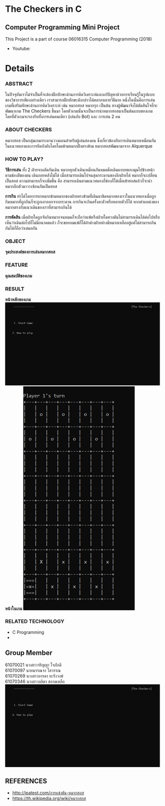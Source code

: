 # The Checkers in C
## Computer Programming Mini Project
This Project is a part of course 06016315 Computer Programming (2018)
 * Youtube: 

# Details
### ABSTRACT
ในปัจจุบันเราไม่จำเป็นที่จะต้องฝึกทักษะด้านการคิดวิเคราะห์และแก้ปัญหาด้วยการเรียนรู้ในรูปแบบของวิชาการเพียงอย่างเดียว เราสามารถฝึกทักษะดังกล่าวได้หลากหลายวิธีมาก หนึ่งในนั้นคือการเล่นเกมที่เสริมทักษะด้านการคิดวิเคราะห์ เช่น หมากฮอส หมากรุก เป็นต้น
ทางผู้พัฒนาจึงได้ตัดสินใจที่จะพัฒนาเกม The Checkers ขึ้นมา โดยตัวเกมนั้นจะเป็นการนำหมากฮอสมาเป็นต้นแบบของเกม โดยที่ตัวเกมจะรองรับทั้งการเล่นคนเดียว (เล่นกับ Bot) และ การเล่น 2 คน
### ABOUT CHECKERS
หมากฮอส เป็นกลุ่มเกมกระดานวางแผนสำหรับผู้เล่นสองคน ซึ่งเกี่ยวข้องกับการเดินหมากเหมือนกันในแนวทแยงและการยึดบังคับโดยโดดข้ามหมากฝั่งตรงข้าม หมากฮอสพัฒนามาจาก Alquerque
### HOW TO PLAY?
__วิธีการเล่น__ ทั้ง 2 ฝ่ายจะผลัดกันเดิน หมากทุกตัวเดินเหมือนกันหมดคือเดินแบบทแยงมุมไปข้างหน้าตามช่องสีของตน เดินถอยหลังไม่ได้ เมื่อสามารถเดินไปจนสุดกระดานของอีกฝ่ายได้ หมากก็จะเปลี่ยนเป็นฮอส ความสามารถก็จะเพิ่มขึ้น คือ สามารถเดินตามแนวทแยงกี่ช่องก็ได้เมื่อเข้าฮอสแล้วก็จะนำหมากอีกตัวมาวางซ้อนกันเป็นฮอส

__การกิน__ ทำได้โดยการยกหมากข้ามหมากของฝ่ายตรงข้ามที่เดินมาชิดหมากของเราในแนวทแยงเมื่อถูกกินหมากที่ถูกกินก็จะถูกเอาออกจากกระดาน การกินจะกินครั้งละตัวหรือหลายตัวก็ได้ หากตำแหน่งของหมากตรงกับแนวเดินของเราที่สามารถกินได้

__การตัดสิน__ เมื่อฝ่ายใดถูกจับกินหมากจนหมดก็จะถือว่าแพ้หรือฝ่ายใดทางตันไม่สามารถเดินได้ต่อไปหรือเห็นว่าเดินต่อไปก็ไม่มีอนาคตแล้ว ก็จะขอยอมแพ้ก็ได้ถ้าต่างฝ่ายต่างมีหมากเหลืออยู่แต่ไม่สามารถกินกันได้ก็ถือว่าเสมอกัน
### OBJECT
__จุดประสงค์ของการเล่นหมากฮอส__ 
### FEATURE
__คุณสมบัติของเกม__ 
### RESULT
__หน้าหลักของเกม__
<img src="img/12.jpg">
__หน้าในเกม__
<img src="img/13.jpg">
### RELATED TECHNOLOGY
* C Programming
* 
## Group Member
61070021 นางสาวจริญญา ใจภักดี<br/>
61070097 นายนรรณจา โสวรรณ<br/>
61070269 นางสาวอารดา ยะรังวงษ์<br/>
61070346 นางสาวลลิตา สอาดเหลือ<br/><img src="img/12.jpg">
## REFERENCES
* http://ipatest.com/การแข่งขัน-หมากฮอส
* https://th.wikipedia.org/wiki/หมากฮอส
